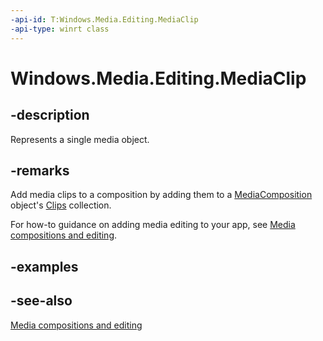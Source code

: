 ```yaml
---
-api-id: T:Windows.Media.Editing.MediaClip
-api-type: winrt class
---
```


<!-- Class syntax.
public class MediaClip : Windows.Media.Editing.IMediaClip
-->

# Windows.Media.Editing.MediaClip

## -description
Represents a single media object.

## -remarks
Add media clips to a composition by adding them to a [MediaComposition](mediacomposition.md) object's [Clips](mediacomposition_clips.md) collection.

For how-to guidance on adding media editing to your app, see [Media compositions and editing](https://msdn.microsoft.com/windows/uwp/audio-video-camera/media-compositions-and-editing).

## -examples

## -see-also
[Media compositions and editing](https://msdn.microsoft.com/windows/uwp/audio-video-camera/media-compositions-and-editing)